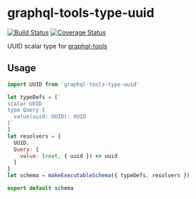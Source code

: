 # graphql-tools-type-uuid

[![Build Status](https://travis-ci.org/up9cloud/graphql-tools-type-uuid.svg?branch=master)](https://travis-ci.org/up9cloud/graphql-tools-type-uuid)
[![Coverage Status](https://coveralls.io/repos/github/up9cloud/graphql-tools-type-uuid/badge.svg?branch=master)](https://coveralls.io/github/up9cloud/graphql-tools-type-uuid?branch=master)

UUID scalar type for [graphql-tools](https://github.com/apollographql/graphql-tools)

## Usage

```js
import UUID from 'graphql-tools-type-uuid'

let typeDefs = [`
scalar UUID
type Query {
  value(uuid: UUID): UUID
}`
]
let resolvers = {
  UUID,
  Query: {
    value: (root, { uuid }) => uuid
  }
}
let schema = makeExecutableSchema({ typeDefs, resolvers })

export default schema
```

